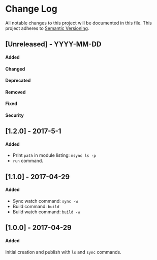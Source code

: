 # Change Log
All notable changes to this project will be documented in this file.
This project adheres to [Semantic Versioning](http://semver.org/).


## [Unreleased] - YYYY-MM-DD
#### Added
#### Changed
#### Deprecated
#### Removed
#### Fixed
#### Security


## [1.2.0] - 2017-5-1
#### Added
- Print `path` in module listing: `msync ls -p`
- `run` command.



## [1.1.0] - 2017-04-29
#### Added
- Sync watch command: `sync -w`
- Build command: `build`
- Build watch command: `build -w`



## [1.0.0] - 2017-04-29
#### Added
Initial creation and publish with `ls` and `sync` commands.
